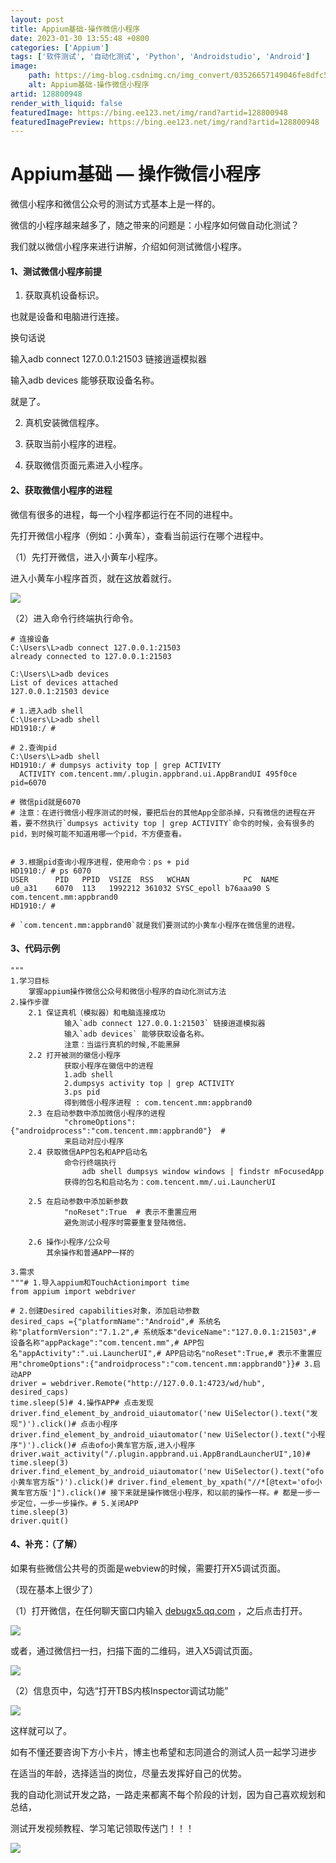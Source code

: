 ```yaml
---
layout: post
title: Appium基础-操作微信小程序
date: 2023-01-30 13:55:48 +0800
categories: ['Appium']
tags: ['软件测试', '自动化测试', 'Python', 'Androidstudio', 'Android']
image:
    path: https://img-blog.csdnimg.cn/img_convert/03526657149046fe8dfc5ecd33724433.webp?x-oss-process&#61;image/format,png
    alt: Appium基础-操作微信小程序
artid: 128800948
render_with_liquid: false
featuredImage: https://bing.ee123.net/img/rand?artid=128800948
featuredImagePreview: https://bing.ee123.net/img/rand?artid=128800948
---
```


# Appium基础 — 操作微信小程序

微信小程序和微信公众号的测试方式基本上是一样的。

微信的小程序越来越多了，随之带来的问题是：小程序如何做自动化测试？

我们就以微信小程序来进行讲解，介绍如何测试微信小程序。

#### 1、测试微信小程序前提

1. 获取真机设备标识。

也就是设备和电脑进行连接。

换句话说

输入adb connect 127.0.0.1:21503 链接逍遥模拟器

输入adb devices 能够获取设备名称。

就是了。

2. 真机安装微信程序。

3. 获取当前小程序的进程。

4. 获取微信页面元素进入小程序。

#### 2、获取微信小程序的进程

微信有很多的进程，每一个小程序都运行在不同的进程中。

先打开微信小程序（例如：小黄车），查看当前运行在哪个进程中。

（1）先打开微信，进入小黄车小程序。

进入小黄车小程序首页，就在这放着就行。

![](https://i-blog.csdnimg.cn/blog_migrate/199a1bd821d220c53013cf6ccd93e8e7.png)

（2）进入命令行终端执行命令。

```plaintext
# 连接设备
C:\Users\L>adb connect 127.0.0.1:21503
already connected to 127.0.0.1:21503

C:\Users\L>adb devices
List of devices attached
127.0.0.1:21503 device

# 1.进入adb shell
C:\Users\L>adb shell
HD1910:/ #

# 2.查询pid
C:\Users\L>adb shell
HD1910:/ # dumpsys activity top | grep ACTIVITY
  ACTIVITY com.tencent.mm/.plugin.appbrand.ui.AppBrandUI 495f0ce pid=6070

# 微信pid就是6070
# 注意：在进行微信小程序测试的时候，要把后台的其他App全部杀掉，只有微信的进程在开着，要不然执行`dumpsys activity top | grep ACTIVITY`命令的时候，会有很多的pid，到时候可能不知道用哪一个pid，不方便查看。


# 3.根据pid查询小程序进程，使用命令：ps + pid
HD1910:/ # ps 6070
USER      PID   PPID  VSIZE  RSS   WCHAN            PC  NAME
u0_a31    6070  113   1992212 361032 SYSC_epoll b76aaa90 S com.tencent.mm:appbrand0
HD1910:/ #

# `com.tencent.mm:appbrand0`就是我们要测试的小黄车小程序在微信里的进程。
```

#### 3、代码示例

```plaintext
"""
1.学习目标
    掌握appium操作微信公众号和微信小程序的自动化测试方法
2.操作步骤
    2.1 保证真机（模拟器）和电脑连接成功
            输入`adb connect 127.0.0.1:21503` 链接逍遥模拟器
            输入`adb devices` 能够获取设备名称。
            注意：当运行真机的时候,不能黑屏
    2.2 打开被测的徽信小程序
            获取小程序在徽信中的进程
            1.adb shell
            2.dumpsys activity top | grep ACTIVITY
            3.ps pid
            得到微信小程序进程 : com.tencent.mm:appbrand0
    2.3 在启动参数中添加微信小程序的进程
            "chromeOptions":{"androidprocess":"com.tencent.mm:appbrand0"}  #
            来启动对应小程序
    2.4 获取微信APP包名和APP启动名
            命令行终端执行
                adb shell dumpsys window windows | findstr mFocusedApp
            获得的包名和启动名为：com.tencent.mm/.ui.LauncherUI

    2.5 在启动参数中添加新参数
            "noReset":True  # 表示不重置应用
            避免测试小程序时需要重复登陆微信。

    2.6 操作小程序/公众号
        其余操作和普通APP一样的

3.需求
"""# 1.导入appium和TouchActionimport time
from appium import webdriver

# 2.创建Desired capabilities对象，添加启动参数
desired_caps ={"platformName":"Android",# 系统名称"platformVersion":"7.1.2",# 系统版本"deviceName":"127.0.0.1:21503",# 设备名称"appPackage":"com.tencent.mm",# APP包名"appActivity":".ui.LauncherUI",# APP启动名"noReset":True,# 表示不重置应用"chromeOptions":{"androidprocess":"com.tencent.mm:appbrand0"}}# 3.启动APP
driver = webdriver.Remote("http://127.0.0.1:4723/wd/hub", desired_caps)
time.sleep(5)# 4.操作APP# 点击发现
driver.find_element_by_android_uiautomator('new UiSelector().text("发现")').click()# 点击小程序
driver.find_element_by_android_uiautomator('new UiSelector().text("小程序")').click()# 点击ofo小黄车官方版,进入小程序
driver.wait_activity("/.plugin.appbrand.ui.AppBrandLauncherUI",10)# time.sleep(3)
driver.find_element_by_android_uiautomator('new UiSelector().text("ofo小黄车官方版")').click()# driver.find_element_by_xpath("//*[@text='ofo小黄车官方版']").click()# 接下来就是操作微信小程序，和以前的操作一样。# 都是一步一步定位，一步一步操作。# 5.关闭APP
time.sleep(3)
driver.quit()
```

#### 4、补充：（了解）

如果有些微信公共号的页面是webview的时候，需要打开X5调试页面。

（现在基本上很少了）

（1）打开微信，在任何聊天窗口内输入
[debugx5.qq.com](https://debugx5.qq.com)
，之后点击打开。

![](https://i-blog.csdnimg.cn/blog_migrate/7789f470e5e4edf015f8f5db92540dce.png)

或者，通过微信扫一扫，扫描下面的二维码，进入X5调试页面。

![](https://i-blog.csdnimg.cn/blog_migrate/a6b028d18b0a800d765834f403b703b2.png)

（2）信息页中，勾选“打开TBS内核Inspector调试功能”

![](https://i-blog.csdnimg.cn/blog_migrate/3b0b015e4ca776d7f42e19179c465edd.png)

这样就可以了。

如有不懂还要咨询下方小卡片，博主也希望和志同道合的测试人员一起学习进步

在适当的年龄，选择适当的岗位，尽量去发挥好自己的优势。

我的自动化测试开发之路，一路走来都离不每个阶段的计划，因为自己喜欢规划和总结，

测试开发视频教程、学习笔记领取传送门！！！

![](https://i-blog.csdnimg.cn/blog_migrate/1f0010e43d5173e6819ab40b782dce9f.gif)